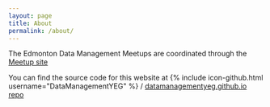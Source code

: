 ```yaml
---
layout: page
title: About
permalink: /about/
---
```

The Edmonton Data Management Meetups are coordinated through
the [Meetup site](https://www.meetup.com/Edmonton-Data-Management-Meetup/)


You can find the source code for this website at
{% include icon-github.html username="DataManagementYEG" %} /
[datamanagementyeg.github.io repo](https://github.com/DataManagementYEG/datamanagementyeg.github.io)
